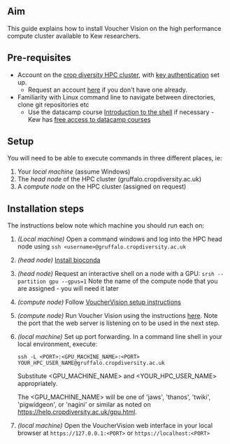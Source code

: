 ## Aim
This guide explains how to install Voucher Vision on the high performance compute cluster available to Kew researchers.

## Pre-requisites
- Account on the [crop diversity HPC cluster](https://cropdiversity.ac.uk/), with [key authentication](https://help.cropdiversity.ac.uk/ssh.html) set up.
    - Request an account [here](https://help.cropdiversity.ac.uk/user-accounts.html) if you don't have one already.
- Familiarity with Linux command line to navigate between directories, clone git repositories etc
    - Use the datacamp course [Introduction to the shell](https://www.datacamp.com/courses/introduction-to-shell) if necessary - Kew has [free access to datacamp courses](https://kewnet.kew.org/team_news/free-datacamp-licenses/)

## Setup

You will need to be able to execute commands in three different places, ie:
1. Your *local machine* (assume Windows)
2. The *head node* of the HPC cluster (gruffalo.cropdiversity.ac.uk)
3. A *compute node* on the HPC cluster (assigned on request)

## Installation steps

The instructions below note which machine you should run each on:

1. *(Local machine)* Open a command windows and log into the HPC head node using `ssh <username>@gruffalo.cropdiversity.ac.uk`
1. *(head node)* [Install bioconda](https://help.cropdiversity.ac.uk/bioconda.html)
1. *(head node)* Request an interactive shell on a node with a GPU: `srsh --partition gpu --gpus=1` Note the name of the compute node that you are assigned - you will need it later
1. *(compute node)* Follow [VoucherVision setup instructions](https://github.com/Gene-Weaver/VoucherVision?tab=readme-ov-file#installing-vouchervision-using-conda)
1. *(compute node)* Run Voucher Vision using the instructions [here](https://github.com/Gene-Weaver/VoucherVision?tab=readme-ov-file#run-vouchervision). Note the port that the web server is listening on to be used in the next step.
1. *(local machine)* Set up port forwarding. In a command line shell in your local environment, execute:
   
    `ssh -L <PORT>:<GPU_MACHINE_NAME>:<PORT> YOUR_HPC_USER_NAME@gruffalo.cropdiversity.ac.uk`

   Substitute <GPU_MACHINE_NAME> and <YOUR_HPC_USER_NAME> appropriately.
   
   The <GPU_MACHINE_NAME> will be one of 'jaws', 'thanos', 'twiki', 'pigwidgeon', or 'nagini' or similar as noted on https://help.cropdiversity.ac.uk/gpu.html.

1. *(local machine)* Open the VoucherVision web interface in your local browser at `https://127.0.0.1:<PORT>` or `https://localhost:<PORT>`
